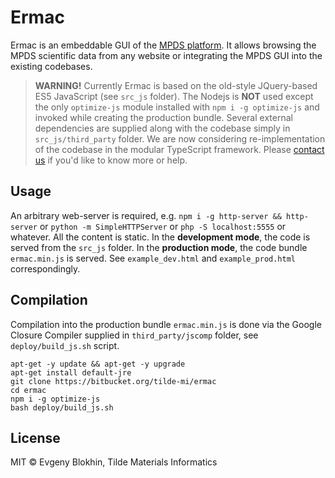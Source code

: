 Ermac
==========

Ermac is an embeddable GUI of the [MPDS platform](https://mpds.io). It allows browsing the MPDS scientific data from any website or integrating the MPDS GUI into the existing codebases.

> **WARNING!** Currently Ermac is based on the old-style JQuery-based ES5 JavaScript (see `src_js` folder).
> The Nodejs is **NOT** used except the only `optimize-js` module installed with `npm i -g optimize-js` and invoked while creating the production bundle.
> Several external dependencies are supplied along with the codebase simply in `src_js/third_party` folder.
> We are now considering re-implementation of the codebase in the modular TypeScript framework. Please [contact us](mailto:hello@tilde.pro) if you'd like to know more or help.


## Usage

An arbitrary web-server is required, e.g. `npm i -g http-server && http-server` or `python -m SimpleHTTPServer` or `php -S localhost:5555` or whatever. All the content is static. In the **development mode**, the code is served from the `src_js` folder. In the **production mode**, the code bundle `ermac.min.js` is served. See `example_dev.html` and `example_prod.html` correspondingly.


## Compilation

Compilation into the production bundle `ermac.min.js` is done via the Google Closure Compiler supplied in `third_party/jscomp` folder, see `deploy/build_js.sh` script.

```
apt-get -y update && apt-get -y upgrade
apt-get install default-jre
git clone https://bitbucket.org/tilde-mi/ermac
cd ermac
npm i -g optimize-js
bash deploy/build_js.sh
```


## License

MIT &copy; Evgeny Blokhin, Tilde Materials Informatics

